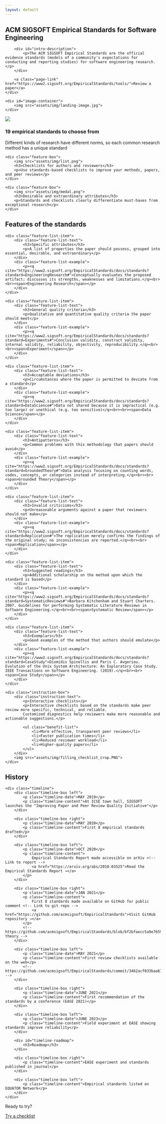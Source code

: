 ```yaml
---
layout: default
---
```


<style>
	main .wrapper {
		width: 100%;
	}
</style>

<section id="intro-section">
	<div id="intro-text">
		<h1>
			<span id="sigsoft-heading">ACM SIGSOFT</span>
			<span id="name-heading">Empirical Standards for Software Engineering</span>
		</h1>
	   	
		<div id="intro-description">
			<p>The ACM SIGSOFT Empirical Standards are the official evidence standards (models of a community's expectations for conducting and reporting studies) for software engineering research.</p>
		</div>
		
		<a class="page-link" href="https://www2.sigsoft.org/EmpiricalStandards/tools/">Review a paper</a>
	</div>

    <div id="image-container">
		<img src="assets/img/landing-image.jpg">
	</div>
</section>

<section id="feature-section">
	<div class="feature-box">
		<img src="assets/img/ruler.png">
		<h3>19 empirical standards to choose from</h3>
		<p>Different kinds of research have different norms, so each common research method has a unique standard</p>
	</div>
	
	<div class="feature-box">
		<img src="assets/img/list.png">
		<h3>Checklists for authors and reviewers</h3>
		<p>Use standards-based checklists to improve your methods, papers, and peer reviews</p>
	</div>
	
	<div class="feature-box">
		<img src="assets/img/medal.png">
		<h3>Desirable and extraordinary attributes</h3>
		<p>Standards and checklists clearly differentiate must-haves from exceptional research</p>
	</div>
</section>

<section id="instruction-section">
	<h2>Features of the standards</h2>
	
	<div class="feature-list-item">
		<div class="feature-list-text">
			<h3>Specific attributes</h3>
			<p>A list of properties the paper should possess, grouped into essential, desirable, and extraordinary</p>
		</div>
		<div class="feature-list-example">
			<p><q cite="https://www2.sigsoft.org/EmpiricalStandards/docs/standards?standard=EngineeringResearch#">Conceptually evaluates the proposed artifact; discusses its strengths, weaknesses and limitations.</q><br><br><span>Engineering Research</span></p>
		</div>
	</div>
	
	<div class="feature-list-item">
		<div class="feature-list-text">
			<h3>General quality criteria</h3>
			<p>Qualitative and quantitative quality criteria the paper should meet</p>
		</div>
		<div class="feature-list-example">
			<p><q cite="https://www2.sigsoft.org/EmpiricalStandards/docs/standards?standard=Experiments#">Conclusion validity, construct validity, internal validity, reliability, objectivity, reproducibility.</q><br><br><span>Experiment</span></p>
		</div>
	</div>
	
	<div class="feature-list-item">
		<div class="feature-list-text">
			<h3>Acceptable deviations</h3>
			<p>Circumstances where the paper is permitted to deviate from a standard</p>
		</div>
		<div class="feature-list-example">
			<p><q cite="https://www2.sigsoft.org/EmpiricalStandards/docs/standards?standard=DataScience#">Data not shared because it is impractical (e.g. too large) or unethical (e.g. too sensitive)</q><br><br><span>Data Science</span></p>
		</div>
	</div>
	
	<div class="feature-list-item">
		<div class="feature-list-text">
			<h3>Antipatterns</h3>
			<p>Common problems with this methodology that papers should avoid</p>
		</div>
		<div class="feature-list-example">
			<p><q cite="https://www2.sigsoft.org/EmpiricalStandards/docs/standards?standard=GroundedTheory#">Data analysis focusing on counting words, codes, concepts, or categories instead of interpreting.</q><br><br><span>Grounded Theory</span></p>
		</div>
	</div>
	
	<div class="feature-list-item">
		<div class="feature-list-text">
			<h3>Invalid criticisms</h3>
			<p>Unreasonable arguments against a paper that reviewers should not make</p>
		</div>
		<div class="feature-list-example">
			<p><q cite="https://www2.sigsoft.org/EmpiricalStandards/docs/standards?standard=Replication#">The replication merely confirms the findings of the original study; no inconsistencies are reported.</q><br><br><span>Replication</span></p>
		</div>
	</div>
	
	<div class="feature-list-item">
		<div class="feature-list-text">
			<h3>Suggested readings</h3>
			<p>Additional scholarship on the method upon which the standard is based</p>
		</div>
		<div class="feature-list-example">
			<p><q cite="https://www2.sigsoft.org/EmpiricalStandards/docs/standards?standard=SystematicReviews#">Barbara Kitchenham and Stuart Charters. 2007. Guidelines for performing Systematic Literature Reviews in Software Engineering.</q><br><br><span>Systematic Review</span></p>
		</div>
	</div>
	
	<div class="feature-list-item">
		<div class="feature-list-text">
			<h3>Exemplars</h3>
			<p>Good examples of the method that authors should emulate</p>
		</div>
		<div class="feature-list-example">
			<p><q cite="https://www2.sigsoft.org/EmpiricalStandards/docs/standards?standard=CaseStudy">Diomidis Spinellis and Paris C. Avgeriou. Evolution of the Unix System Architecture: An Exploratory Case Study. IEEE Transactions on Software Engineering. (2019).</q><br><br><span>Case Study</span></p>
		</div>
	</div>
	
	<div class="instruction-box">	
		<div class="instruction-text">
			<p>Interactive checklists</p>
			<p>Interactive checklists based on the standards make peer review more specific, technical, and reliable.
			Customized diagnostics help reviewers make more reasonable and actionable suggestions.</p>
			
			<ul class="benefit-list">
				<li>More effective, transparent peer reviews</li>
				<li>Faster publication times</li>
				<li>Reduced reviewer workload</li>
				<li>Higher-quality papers</li>
			</ul>
		</div>
		<img src="assets/img/filling_checklist_crop.PNG">
	</div>
	
</section>

<section id="history-section">
	<h2>History</h2>
	
	<div class="timeline">
		<div class="timeline-box left">
			<p class="timeline-date">MAY 2019</p>
			<p class="timeline-content">At ICSE town hall, SIGSOFT launches the "Improving Paper and Peer Review Quality Initiative"</p>
		</div>
		
		<div class="timeline-box right">
			<p class="timeline-date">MAY 2020</p>
			<p class="timeline-content">First 8 empirical standards drafted</p>
		</div>
		
		<div class="timeline-box left">
			<p class="timeline-date">OCT 2020</p>
			<p class="timeline-content">
				Empirical Standards Report made accessible on arXiv <!-- Link to report -->
				<a href="https://arxiv.org/abs/2010.03525">Read the Empirical Standards Report →</a>
			</p>
		</div>
		
		<div class="timeline-box right">
			<p class="timeline-date">JAN 2021</p>
			<p class="timeline-content">
				First 8 standards made available on GitHub for public comment <!-- Link to git repo -->
				<a href="https://github.com/acmsigsoft/EmpiricalStandards">Visit GitHub repository →</a>
			</p>
			<!-- https://github.com/acmsigsoft/EmpiricalStandards/blob/bf2bfaecc5a9e7659e66237994da7f93433c1e45/empiricalStandards.md#grounded-theory -->
		</div>
		
		<div class="timeline-box left">
			<p class="timeline-date">MAY 2021</p>
			<p class="timeline-content">First review checklists available on the web</p>
			<!-- https://github.com/acmsigsoft/EmpiricalStandards/commit/3462acf033baa670f4dd869be1d85d642688da51 -->
		</div>
		
		<div class="timeline-box right">
			<p class="timeline-date">JUNE 2021</p>
			<p class="timeline-content">First recommendation of the standards by a conference (EASE 2021)</p>
		</div>
		
		<div class="timeline-box left">
			<p class="timeline-date">JUNE 2023</p>
			<p class="timeline-content">Field experiment at EASE showing standards improve reliability</p>
		</div>
		
		<div id="timeline-roadmap">
			<h3>Roadmap</h3>
		</div>
		
		<div class="timeline-box right">
			<p class="timeline-content">EASE experiment and standards published in journal</p>
		</div>
		
		<div class="timeline-box left">
			<p class="timeline-content">Empirical standards listed on EQUATOR Network</p>
		</div>
	</div>
</section>

<p id="ready-text">Ready to try?</p>

<a class="page-link ready-link" href="https://www2.sigsoft.org/EmpiricalStandards/tools/">Try a checklist</a>

